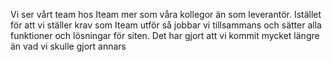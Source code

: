 Vi ser vårt team hos Iteam mer som våra kollegor än som leverantör. Istället för att vi ställer krav som Iteam utför så jobbar vi tillsammans och sätter alla funktioner och lösningar för siten. Det har gjort att vi kommit mycket längre än vad vi skulle gjort annars
